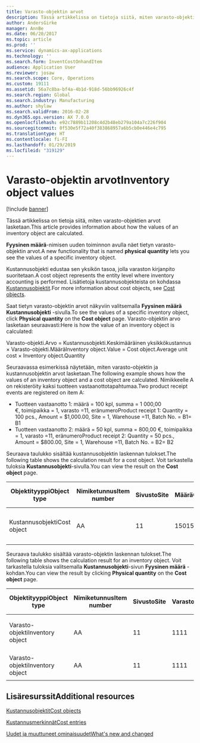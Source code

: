 ```yaml
---
title: Varasto-objektin arvot
description: Tässä artikkelissa on tietoja siitä, miten varasto-objektien arvot lasketaan.
author: AndersGirke
manager: AnnBe
ms.date: 06/20/2017
ms.topic: article
ms.prod: ''
ms.service: dynamics-ax-applications
ms.technology: ''
ms.search.form: InventCostOnhandItem
audience: Application User
ms.reviewer: josaw
ms.search.scope: Core, Operations
ms.custom: 19111
ms.assetid: 56a7c8ba-bf4a-4b1d-918d-56bb96926c4f
ms.search.region: Global
ms.search.industry: Manufacturing
ms.author: shylaw
ms.search.validFrom: 2016-02-28
ms.dyn365.ops.version: AX 7.0.0
ms.openlocfilehash: e92c7889b11208c4d2b48eb279a104a7c226f904
ms.sourcegitcommit: 0f530e5f72a40f383868957a6b5cb0e446e4c795
ms.translationtype: HT
ms.contentlocale: fi-FI
ms.lasthandoff: 01/29/2019
ms.locfileid: "319129"
---
```

# <a name="inventory-object-values"></a><span data-ttu-id="f9b1a-103">Varasto-objektin arvot</span><span class="sxs-lookup"><span data-stu-id="f9b1a-103">Inventory object values</span></span>

[!include [banner](../includes/banner.md)]

<span data-ttu-id="f9b1a-104">Tässä artikkelissa on tietoja siitä, miten varasto-objektien arvot lasketaan.</span><span class="sxs-lookup"><span data-stu-id="f9b1a-104">This article provides information about how the values of an inventory object are calculated.</span></span> 

<span data-ttu-id="f9b1a-105">**Fyysinen määrä**-nimisen uuden toiminnon avulla näet tietyn varasto-objektin arvot.</span><span class="sxs-lookup"><span data-stu-id="f9b1a-105">A new functionality that is named **physical quantity** lets you see the values of a specific inventory object.</span></span> 

<span data-ttu-id="f9b1a-106">Kustannusobjekti edustaa sen yksikön tasoa, jolla varaston kirjanpito suoritetaan.</span><span class="sxs-lookup"><span data-stu-id="f9b1a-106">A cost object represents the entity level where inventory accounting is performed.</span></span> <span data-ttu-id="f9b1a-107">Lisätietoja kustannusobjekteista on kohdassa [Kustannusobjektit](cost-object.md).</span><span class="sxs-lookup"><span data-stu-id="f9b1a-107">For more information about cost objects, see [Cost objects](cost-object.md).</span></span> 

<span data-ttu-id="f9b1a-108">Saat tietyn varasto-objektin arvot näkyviin valitsemalla **Fyysinen määrä** **Kustannusobjekti** -sivulla.</span><span class="sxs-lookup"><span data-stu-id="f9b1a-108">To see the values of a specific inventory object, click **Physical quantity** on the **Cost object** page.</span></span> <span data-ttu-id="f9b1a-109">Varasto-objektin arvo lasketaan seuraavasti:</span><span class="sxs-lookup"><span data-stu-id="f9b1a-109">Here is how the value of an inventory object is calculated:</span></span> 

<span data-ttu-id="f9b1a-110">Varasto-objekti.Arvo = Kustannusobjekti.Keskimääräinen yksikkökustannus × Varasto-objekti.Määrä</span><span class="sxs-lookup"><span data-stu-id="f9b1a-110">Inventory object.Value = Cost object.Average unit cost × Inventory object.Quantity</span></span> 

<span data-ttu-id="f9b1a-111">Seuraavassa esimerkissä näytetään, miten varasto-objektin ja kustannusobjektin arvot lasketaan.</span><span class="sxs-lookup"><span data-stu-id="f9b1a-111">The following example shows how the values of an inventory object and a cost object are calculated.</span></span> <span data-ttu-id="f9b1a-112">Nimikkeelle A on rekisteröity kaksi tuotteen vastaanottotapahtumaa.</span><span class="sxs-lookup"><span data-stu-id="f9b1a-112">Two product receipt events are registered on item A:</span></span>

-   <span data-ttu-id="f9b1a-113">Tuotteen vastaanotto 1: määrä = 100 kpl, summa = 1 000,00 €, toimipaikka = 1, varasto =11, eränumero</span><span class="sxs-lookup"><span data-stu-id="f9b1a-113">Product receipt 1: Quantity = 100 pcs., Amount = $1,000.00, Site = 1, Warehouse =11, Batch No.</span></span> <span data-ttu-id="f9b1a-114">= B1</span><span class="sxs-lookup"><span data-stu-id="f9b1a-114">= B1</span></span>
-   <span data-ttu-id="f9b1a-115">Tuotteen vastaanotto 2: määrä = 50 kpl, summa = 800,00 €, toimipaikka = 1, varasto =11, eränumero</span><span class="sxs-lookup"><span data-stu-id="f9b1a-115">Product receipt 2: Quantity = 50 pcs., Amount = $800.00, Site = 1, Warehouse =11, Batch No.</span></span> <span data-ttu-id="f9b1a-116">= B2</span><span class="sxs-lookup"><span data-stu-id="f9b1a-116">= B2</span></span>

<span data-ttu-id="f9b1a-117">Seuraava taulukko sisältää kustannusobjektin laskennan tulokset.</span><span class="sxs-lookup"><span data-stu-id="f9b1a-117">The following table shows the calculation result for a cost object.</span></span> <span data-ttu-id="f9b1a-118">Voit tarkastella tuloksia **Kustannusobjekti**-sivulla.</span><span class="sxs-lookup"><span data-stu-id="f9b1a-118">You can view the result on the **Cost object** page.</span></span>

<table style="width:100%;">
<colgroup>
<col width="14%" />
<col width="14%" />
<col width="14%" />
<col width="14%" />
<col width="14%" />
<col width="14%" />
<col width="14%" />
</colgroup>
<thead>
<tr class="header">
<th><span data-ttu-id="f9b1a-119">Objektityyppi</span><span class="sxs-lookup"><span data-stu-id="f9b1a-119">Object type</span></span></th>
<th><span data-ttu-id="f9b1a-120">Nimiketunnus</span><span class="sxs-lookup"><span data-stu-id="f9b1a-120">Item number</span></span></th>
<th><span data-ttu-id="f9b1a-121">Sivusto</span><span class="sxs-lookup"><span data-stu-id="f9b1a-121">Site</span></span></th>
<th><span data-ttu-id="f9b1a-122">Määrä</span><span class="sxs-lookup"><span data-stu-id="f9b1a-122">Quantity</span></span></th>
<th><span data-ttu-id="f9b1a-123">Varastoyksikkö</span><span class="sxs-lookup"><span data-stu-id="f9b1a-123">Inventory unit</span></span></th>
<th><span data-ttu-id="f9b1a-124">Arvo</span><span class="sxs-lookup"><span data-stu-id="f9b1a-124">Value</span></span></th>
<th><span data-ttu-id="f9b1a-125">Keskimääräinen yksikkökustannus</span><span class="sxs-lookup"><span data-stu-id="f9b1a-125">Average unit cost</span></span></th>
</tr>
</thead>
<tbody>
<tr class="odd">
<td><span data-ttu-id="f9b1a-126">Kustannusobjekti</span><span class="sxs-lookup"><span data-stu-id="f9b1a-126">Cost object</span></span></td>
<td><span data-ttu-id="f9b1a-127">A</span><span class="sxs-lookup"><span data-stu-id="f9b1a-127">A</span></span></td>
<td><span data-ttu-id="f9b1a-128">1</span><span class="sxs-lookup"><span data-stu-id="f9b1a-128">1</span></span></td>
<td><span data-ttu-id="f9b1a-129">150</span><span class="sxs-lookup"><span data-stu-id="f9b1a-129">150</span></span></td>
<td><span data-ttu-id="f9b1a-130">Kpl.</span><span class="sxs-lookup"><span data-stu-id="f9b1a-130">Pcs.</span></span></td>
<td><p><span data-ttu-id="f9b1a-131">1 800,00 €</span><span class="sxs-lookup"><span data-stu-id="f9b1a-131">$1800.00</span></span></p></td>
<td><p><span data-ttu-id="f9b1a-132">12,00 €</span><span class="sxs-lookup"><span data-stu-id="f9b1a-132">$12.00</span></span></p></td>
</tr>
</tbody>
</table>

<span data-ttu-id="f9b1a-133">Seuraava taulukko sisältää varasto-objektin laskennan tulokset.</span><span class="sxs-lookup"><span data-stu-id="f9b1a-133">The following table shows the calculation result for an inventory object.</span></span> <span data-ttu-id="f9b1a-134">Voit tarkastella tuloksia valitsemalla **Kustannusobjekti**-sivun **Fyysinen määrä** -kohdan.</span><span class="sxs-lookup"><span data-stu-id="f9b1a-134">You can view the result by clicking **Physical quantity** on the **Cost object** page.</span></span>

<table style="width:100%;">
<colgroup>
<col width="11%" />
<col width="11%" />
<col width="11%" />
<col width="11%" />
<col width="11%" />
<col width="11%" />
<col width="11%" />
<col width="11%" />
<col width="11%" />
</colgroup>
<thead>
<tr class="header">
<th><span data-ttu-id="f9b1a-135">Objektityyppi</span><span class="sxs-lookup"><span data-stu-id="f9b1a-135">Object type</span></span></th>
<th><span data-ttu-id="f9b1a-136">Nimiketunnus</span><span class="sxs-lookup"><span data-stu-id="f9b1a-136">Item number</span></span></th>
<th><span data-ttu-id="f9b1a-137">Sivusto</span><span class="sxs-lookup"><span data-stu-id="f9b1a-137">Site</span></span></th>
<th><span data-ttu-id="f9b1a-138">Varasto</span><span class="sxs-lookup"><span data-stu-id="f9b1a-138">Warehouse</span></span></th>
<th><span data-ttu-id="f9b1a-139">Eränumero.</span><span class="sxs-lookup"><span data-stu-id="f9b1a-139">Batch No.</span></span></th>
<th><span data-ttu-id="f9b1a-140">Määrä</span><span class="sxs-lookup"><span data-stu-id="f9b1a-140">Quantity</span></span></th>
<th><span data-ttu-id="f9b1a-141">Varastoyksikkö</span><span class="sxs-lookup"><span data-stu-id="f9b1a-141">Inventory unit</span></span></th>
<th><span data-ttu-id="f9b1a-142">Arvo</span><span class="sxs-lookup"><span data-stu-id="f9b1a-142">Value</span></span></th>
<th><span data-ttu-id="f9b1a-143">Keskimääräinen yksikkökustannus</span><span class="sxs-lookup"><span data-stu-id="f9b1a-143">Average unit cost</span></span></th>
</tr>
</thead>
<tbody>
<tr class="odd">
<td><span data-ttu-id="f9b1a-144">Varasto-objekti</span><span class="sxs-lookup"><span data-stu-id="f9b1a-144">Inventory object</span></span></td>
<td><span data-ttu-id="f9b1a-145">A</span><span class="sxs-lookup"><span data-stu-id="f9b1a-145">A</span></span></td>
<td><span data-ttu-id="f9b1a-146">1</span><span class="sxs-lookup"><span data-stu-id="f9b1a-146">1</span></span></td>
<td><span data-ttu-id="f9b1a-147">11</span><span class="sxs-lookup"><span data-stu-id="f9b1a-147">11</span></span></td>
<td><span data-ttu-id="f9b1a-148">B1</span><span class="sxs-lookup"><span data-stu-id="f9b1a-148">B1</span></span></td>
<td><span data-ttu-id="f9b1a-149">100</span><span class="sxs-lookup"><span data-stu-id="f9b1a-149">100</span></span></td>
<td><span data-ttu-id="f9b1a-150">Kpl.</span><span class="sxs-lookup"><span data-stu-id="f9b1a-150">Pcs.</span></span></td>
<td><p><span data-ttu-id="f9b1a-151">1 200,00 €</span><span class="sxs-lookup"><span data-stu-id="f9b1a-151">$1200.00</span></span></p></td>
<td><p><span data-ttu-id="f9b1a-152">12,00 €</span><span class="sxs-lookup"><span data-stu-id="f9b1a-152">$12.00</span></span></p></td>
</tr>
<tr class="even">
<td><span data-ttu-id="f9b1a-153">Varasto-objekti</span><span class="sxs-lookup"><span data-stu-id="f9b1a-153">Inventory object</span></span></td>
<td><span data-ttu-id="f9b1a-154">A</span><span class="sxs-lookup"><span data-stu-id="f9b1a-154">A</span></span></td>
<td><span data-ttu-id="f9b1a-155">1</span><span class="sxs-lookup"><span data-stu-id="f9b1a-155">1</span></span></td>
<td><span data-ttu-id="f9b1a-156">11</span><span class="sxs-lookup"><span data-stu-id="f9b1a-156">11</span></span></td>
<td><span data-ttu-id="f9b1a-157">B2</span><span class="sxs-lookup"><span data-stu-id="f9b1a-157">B2</span></span></td>
<td><span data-ttu-id="f9b1a-158">50</span><span class="sxs-lookup"><span data-stu-id="f9b1a-158">50</span></span></td>
<td><span data-ttu-id="f9b1a-159">Kpl.</span><span class="sxs-lookup"><span data-stu-id="f9b1a-159">Pcs.</span></span></td>
<td><p><span data-ttu-id="f9b1a-160">600,00 €</span><span class="sxs-lookup"><span data-stu-id="f9b1a-160">$600.00</span></span></p></td>
<td><p><span data-ttu-id="f9b1a-161">12,00 €</span><span class="sxs-lookup"><span data-stu-id="f9b1a-161">$12.00</span></span></p></td>
</tr>
</tbody>
</table>



<a name="additional-resources"></a><span data-ttu-id="f9b1a-162">Lisäresurssit</span><span class="sxs-lookup"><span data-stu-id="f9b1a-162">Additional resources</span></span>
--------

[<span data-ttu-id="f9b1a-163">Kustannusobjektit</span><span class="sxs-lookup"><span data-stu-id="f9b1a-163">Cost objects</span></span>](cost-object.md)

[<span data-ttu-id="f9b1a-164">Kustannusmerkinnät</span><span class="sxs-lookup"><span data-stu-id="f9b1a-164">Cost entries</span></span>](cost-entries.md)

[<span data-ttu-id="f9b1a-165">Uudet ja muuttuneet ominaisuudet</span><span class="sxs-lookup"><span data-stu-id="f9b1a-165">What's new and changed</span></span>](../../fin-and-ops/get-started/whats-new-changed.md)



